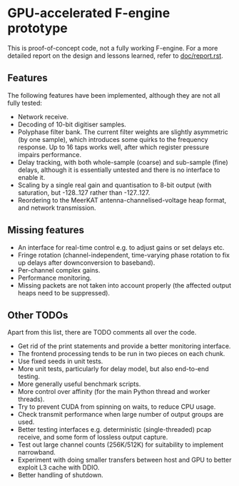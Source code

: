 # GPU-accelerated F-engine prototype

This is proof-of-concept code, not a fully working F-engine. For a more
detailed report on the design and lessons learned, refer to
[doc/report.rst](doc/report.rst).

## Features

The following features have been implemented, although they are not all fully tested:

- Network receive.
- Decoding of 10-bit digitiser samples.
- Polyphase filter bank. The current filter weights are slightly asymmetric (by
  one sample), which introduces some quirks to the frequency response. Up to 16
  taps works well, after which register pressure impairs performance.
- Delay tracking, with both whole-sample (coarse) and sub-sample (fine) delays,
  although it is essentially untested and there is no interface to enable it.
- Scaling by a single real gain and quantisation to 8-bit output (with
  saturation, but -128..127 rather than -127..127.
- Reordering to the MeerKAT antenna-channelised-voltage heap format, and network
  transmission.

## Missing features

- An interface for real-time control e.g. to adjust gains or set delays etc.
- Fringe rotation (channel-independent, time-varying phase rotation to
  fix up delays after downconversion to baseband).
- Per-channel complex gains.
- Performance monitoring.
- Missing packets are not taken into account properly (the affected output
  heaps need to be suppressed).

## Other TODOs

Apart from this list, there are TODO comments all over the code.

- Get rid of the print statements and provide a better monitoring interface.
- The frontend processing tends to be run in two pieces on each chunk.
- Use fixed seeds in unit tests.
- More unit tests, particularly for delay model, but also end-to-end testing.
- More generally useful benchmark scripts.
- More control over affinity (for the main Python thread and worker threads).
- Try to prevent CUDA from spinning on waits, to reduce CPU usage.
- Check transmit performance when large number of output groups are used.
- Better testing interfaces e.g. deterministic (single-threaded) pcap
  receive, and some form of lossless output capture.
- Test out large channel counts (256K/512K) for suitability to implement
  narrowband.
- Experiment with doing smaller transfers between host and GPU to better
  exploit L3 cache with DDIO.
- Better handling of shutdown.
